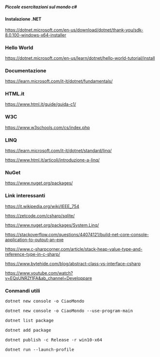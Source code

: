 ##### Piccole esercitazioni sul mondo c#

#### Instalazione .NET
https://dotnet.microsoft.com/en-us/download/dotnet/thank-you/sdk-8.0.100-windows-x64-installer


### Hello World
https://dotnet.microsoft.com/en-us/learn/dotnet/hello-world-tutorial/install


### Documentazione
https://learn.microsoft.com/it-it/dotnet/fundamentals/


### HTML.it 
https://www.html.it/guide/guida-c1/ 


### W3C
https://www.w3schools.com/cs/index.php


### LINQ
https://learn.microsoft.com/it-it/dotnet/standard/linq/

https://www.html.it/articoli/introduzione-a-linq/


### NuGet
https://www.nuget.org/packages/


### Link interessanti
https://it.wikipedia.org/wiki/IEEE_754

https://zetcode.com/csharp/sqlite/

https://www.nuget.org/packages/System.Linq/

https://stackoverflow.com/questions/44074121/build-net-core-console-application-to-output-an-exe

https://www.c-sharpcorner.com/article/stack-heap-value-type-and-reference-type-in-c-sharp/

https://www.bytehide.com/blog/abstract-class-vs-interface-csharp

https://www.youtube.com/watch?v=EQsUNRZf1FA&ab_channel=Developpare


### Conmandi utili
<pre>
dotnet new console -o CiaoMondo</br>
dotnet new console -o CiaoMondo --use-program-main</br>
dotnet list package</br>
dotnet add package <nome pacchetto></br>
dotnet publish -c Release -r win10-x64</br>
dotnet run --launch-profile <nome_profilo></br>
</pre>